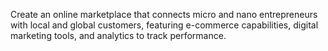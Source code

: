 Create an online marketplace that connects micro and nano entrepreneurs with local and global customers, featuring e-commerce capabilities, digital marketing tools, and analytics to track performance.
